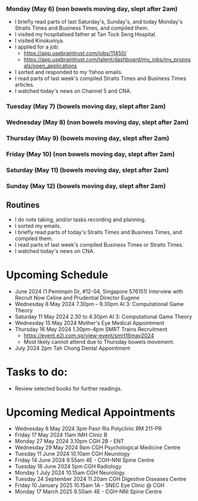 ### Monday (May 6) (non bowels moving day, slept after 2am)
- I briefly read parts of last Saturday's, Sunday's, and today Monday's Straits Times and Business Times, and compiled them.
- I visited my hospitalised father at Tan Tock Seng Hospital.
- I visited Kinokuniya.
- I applied for a job:
    - https://app.usebraintrust.com/jobs/11450/
    - https://app.usebraintrust.com/talent/dashboard/my_jobs/my_proposals/open_applications
- I sorted and responded to my Yahoo emails.
- I read parts of last week's compiled Straits Times and Business Times articles.
- I watched today's news on Channel 5 and CNA.

### Tuesday (May 7) (bowels moving day, slept after 2am)


### Wednesday (May 8) (non bowels moving day, slept after 2am)


### Thursday (May 9) (bowels moving day, slept after 2am)


### Friday (May 10) (non bowels moving day, slept after 2am)


### Saturday (May 11) (bowels moving day, slept after 2am)


### Sunday (May 12) (bowels moving day, slept after 2am)



## Routines
- I do note taking, and/or tasks recording and planning.
- I sorted my emails.
- I briefly read parts of today's Straits Times and Business Times, and compiled them.
- I read parts of last week's compiled Business Times or Straits Times.
- I watched today's news on CNA.

# Upcoming Schedule
- June 2024 (1 Pemimpin Dr, #12-04, Singapore 576151) Interview with Recruit Now Celine and Prudential Director Eugene
- Wednesday 8 May 2024 7.30pm – 9.30pm AI 3: Computational Game Theory
- Saturday 11 May 2024 2.30 to 4.30pm AI 3: Computational Game Theory
- Wednesday 15 May 2024 Mother's Eye Medical Appointment
- Thursday 16 May 2024 1.30pm-4pm SMRT Trains Recruitment
    - https://event.e2i.com.sg/view-event/smrt16may2024
    - Most likely cannot attend due to Thursday bowels movement.
- July 2024 2pm Tah Chong Dental Appointment

# Tasks to do:
- Review selected books for further readings.

# Upcoming Medical Appointments
- Wednesday 8 May 2024 3pm Pasir Ris Polyclinic RM 211-PR
- Friday 17 May 2024 11am IMH Clinic B
- Monday 27 May 2024 3.10pm CGH 2B - ENT
- Wednesday 29 May 2024 9am CGH Psychological Medicine Centre
- Tuesday 11 June 2024 10.10am CGH Neurology
- Friday 14 June 2024 9.55am 4E - CGH-NNI Spine Centre
- Tuesday 18 June 2024 5pm CGH Radiology
- Monday 1 July 2024 10.15am CGH Neurology
- Tuesday 24 September 2024 11.20am CGH Digestive Diseases Centre
- Friday 10 January 2025 10.15am 1A - SNEC Eye Clinic @ CGH
- Monday 17 March 2025 9.50am 4E - CGH-NNI Spine Centre
